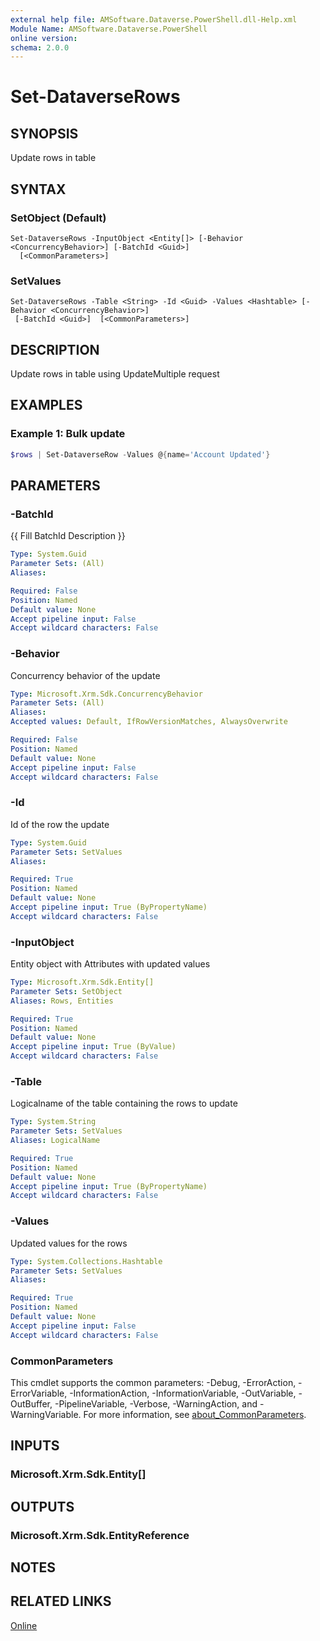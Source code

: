 ```yaml
---
external help file: AMSoftware.Dataverse.PowerShell.dll-Help.xml
Module Name: AMSoftware.Dataverse.PowerShell
online version:
schema: 2.0.0
---
```


# Set-DataverseRows

## SYNOPSIS
Update rows in table

## SYNTAX

### SetObject (Default)
```
Set-DataverseRows -InputObject <Entity[]> [-Behavior <ConcurrencyBehavior>] [-BatchId <Guid>]
  [<CommonParameters>]
```

### SetValues
```
Set-DataverseRows -Table <String> -Id <Guid> -Values <Hashtable> [-Behavior <ConcurrencyBehavior>]
 [-BatchId <Guid>]  [<CommonParameters>]
```

## DESCRIPTION
Update rows in table using UpdateMultiple request

## EXAMPLES

### Example 1: Bulk update

```powershell
$rows | Set-DataverseRow -Values @{name='Account Updated'}
```

## PARAMETERS

### -BatchId
{{ Fill BatchId Description }}

```yaml
Type: System.Guid
Parameter Sets: (All)
Aliases:

Required: False
Position: Named
Default value: None
Accept pipeline input: False
Accept wildcard characters: False
```

### -Behavior
Concurrency behavior of the update

```yaml
Type: Microsoft.Xrm.Sdk.ConcurrencyBehavior
Parameter Sets: (All)
Aliases:
Accepted values: Default, IfRowVersionMatches, AlwaysOverwrite

Required: False
Position: Named
Default value: None
Accept pipeline input: False
Accept wildcard characters: False
```

### -Id
Id of the row the update

```yaml
Type: System.Guid
Parameter Sets: SetValues
Aliases:

Required: True
Position: Named
Default value: None
Accept pipeline input: True (ByPropertyName)
Accept wildcard characters: False
```

### -InputObject
Entity object with Attributes with updated values

```yaml
Type: Microsoft.Xrm.Sdk.Entity[]
Parameter Sets: SetObject
Aliases: Rows, Entities

Required: True
Position: Named
Default value: None
Accept pipeline input: True (ByValue)
Accept wildcard characters: False
```

### -Table
Logicalname of the table containing the rows to update

```yaml
Type: System.String
Parameter Sets: SetValues
Aliases: LogicalName

Required: True
Position: Named
Default value: None
Accept pipeline input: True (ByPropertyName)
Accept wildcard characters: False
```

### -Values
Updated values for the rows

```yaml
Type: System.Collections.Hashtable
Parameter Sets: SetValues
Aliases:

Required: True
Position: Named
Default value: None
Accept pipeline input: False
Accept wildcard characters: False
```

### CommonParameters
This cmdlet supports the common parameters: -Debug, -ErrorAction, -ErrorVariable, -InformationAction, -InformationVariable, -OutVariable, -OutBuffer, -PipelineVariable, -Verbose, -WarningAction, and -WarningVariable. For more information, see [about_CommonParameters](http://go.microsoft.com/fwlink/?LinkID=113216).

## INPUTS

### Microsoft.Xrm.Sdk.Entity[]
## OUTPUTS

### Microsoft.Xrm.Sdk.EntityReference
## NOTES

## RELATED LINKS

[Online](https://github.com/AMSoftwareNL/DataversePowershell/blob/main/docs/Set-DataverseRows.md)

